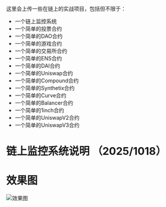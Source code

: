 这里会上传一些在链上的实战项目，包括但不限于：
- 一个链上监控系统
- 一个简单的投票合约
- 一个简单的DAO合约
- 一个简单的游戏合约
- 一个简单的交易所合约
- 一个简单的ENS合约
- 一个简单的DAI合约
- 一个简单的Uniswap合约
- 一个简单的Compound合约
- 一个简单的Synthetix合约
- 一个简单的Curve合约
- 一个简单的Balancer合约
- 一个简单的1inch合约
- 一个简单的UniswapV2合约
- 一个简单的UniswapV3合约

# 链上监控系统说明 （2025/1018）

# 效果图

![效果图](./web/static/img/onchain-png.png)